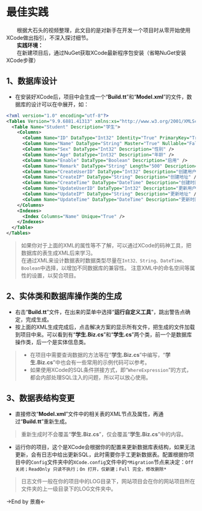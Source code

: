 # 最佳实践

　　根据大石头的视频整理，此文目的是对新手在开发一个项目时从零开始使用XCode做出指引，不深入探讨细节。  
　　**实践环境：**  
　　在新建项目后，通过NuGet获取XCode最新程序包安装（省略NuGet安装XCode步骤）

## 1、数据库设计
- 在安装好XCode后，项目中会生成一个“**Build.tt**”和“**Model.xml**”的文件，数据库的设计可以在中展开，如：

```xml
<?xml version="1.0" encoding="utf-8"?>
<Tables Version="9.9.6881.41313" xmlns:xs="http://www.w3.org/2001/XMLSchema-instance" xs:schemaLocation="http://www.newlifex.com https://raw.githubusercontent.com/NewLifeX/X/master/XCode/ModelSchema.xsd" ConnName="default" Output="" BaseClass="Entity" NameSpace="" xmlns="http://www.newlifex.com/ModelSchema.xsd">
  <Table Name="Student" Description="学生">
    <Columns>
      <Column Name="ID" DataType="Int32" Identity="True" PrimaryKey="True" Description="编号" />
      <Column Name="Name" DataType="String" Master="True" Nullable="False" Description="名称" />
      <Column Name="Sex" DataType="Int32" Description="性别" />
      <Column Name="Age" DataType="Int32" Description="年龄" />
      <Column Name="Enable" DataType="Boolean" Description="启用" />
      <Column Name="Remark" DataType="String" Length="500" Description="说明" />
      <Column Name="CreateUserID" DataType="Int32" Description="创建用户" />
      <Column Name="CreateIP" DataType="String" Description="创建地址" />
      <Column Name="CreateTime" DataType="DateTime" Description="创建时间" />
      <Column Name="UpdateUserID" DataType="Int32" Description="更新用户" />
      <Column Name="UpdateIP" DataType="String" Description="更新地址" />
      <Column Name="UpdateTime" DataType="DateTime" Description="更新时间" />
    </Columns>
    <Indexes>
      <Index Columns="Name" Unique="True" />
    </Indexes>
  </Table>
</Tables>
```
> 如果你对于上面的XML的属性等不了解，可以通过XCode的码神工具，把数据库的表生成XML后来学习。  
> 在通过XML来设计数据表时数据类型尽量在`Int32、String、DateTime、Boolean`中选择，以增加不同数据库的兼容性。
> 注意XML中的命名空间等属性的设置，以契合项目。

## 2、实体类和数据库操作类的生成

- 右击“**Build.tt**”文件，在出来的菜单中选择“**运行自定义工具**”，跳出警告点确定，完成生成。
- 按上面的XML生成完成后，点击解决方案的显示所有文件，把生成的文件加载到项目中来。可以看到有“**学生.Biz.cs**”和“**学生.cs**”两个类，前一个是数据库操作类，后一个是实体信息类。
> - 在项目中需要查询数据的方法等在“**学生.Biz.cs**”中编写，“**学生.Biz.cs**”中也会有一些常用的示例代码可以参考。  
> - 如果使用XCode的SQL条件拼接方式，即“`WhereExpression`”的方式，都会内部处理SQL注入的问题，所以可以放心使用。

## 3、数据表结构变更
- 直接修改“**Model.xml**”文件中的相关表的XML节点及属性，再通过“**Build.tt**”重新生成。
> 重新生成时不会覆盖“**学生.Biz.cs**”，仅会覆盖“**学生.Biz.cs**”中的内容。
- 运行你的项目，这个是XCode会根据你的配置来更新数据库表结构，如果无法更新，会有日志中给出更新SQL，此时需要你手工更新数据表。配置根据你项目中的`Config`文件夹中的`XCode.config`文件中的`*Migration`节点来决定：`Off 关闭；ReadOnly 只读不执行；On 打开，仅新建；Full 完全，修改删除*`
> 日志文件一般在你的项目中的LOG目录下，网站项目会在你的网站项目所在文件夹的上一级目录下的LOG文件夹中。

->End by 景裔<-

